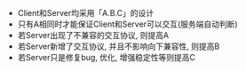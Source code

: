 - Client和Server均采用「A.B.C」的设计
- 只有A相同时才能保证Client和Server可以交互(服务端自动判断)
- 若Server出现了不兼容的交互协议, 则提高A
- 若Server新增了交互协议, 并且不影响向下兼容性, 则提高B
- 若Server只是修复bug, 优化, 增强稳定性等则提高C
